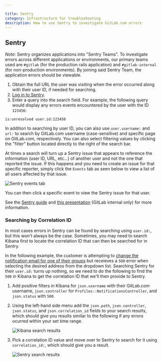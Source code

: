 ```yaml
---

title: Sentry
category: Infrastructure for troubleshooting
description: How to use Sentry to investigate GitLab.com errors
---
```




## Sentry

*Note*: Sentry organizes applications into "Sentry Teams". To investigate errors across different applications or environments, our primary teams used are `#gitlab` (for the production rails application) and `#gitlab-internal` (for non-production environments). By joining said Sentry Team, the application errors should be viewable.

1. Obtain the full URL the user was visiting when the error occurred along with their user ID, if needed for searching.
1. [Log in to Sentry](https://sentry.gitlab.net/gitlab/gitlabcom/).
1. Enter a query into the search field. For example, the following query would display any errors events encountered by the user with the ID `123456`:

```plaintext
is:unresolved user.id:123456
```

In addition to searching by user ID, you can also use `user.username:` and `url:` to search by GitLab.com username (case-sensitive) and specific page on GitLab.com, respectively. You can also select filtering values by clicking the "filter" button located directly to the right of the search bar.

At times a search will turn up a Sentry issue that appears to reference the information (user ID, URL, etc...) of another user and not the one that reported the issue. If this happens and you need to create an issue for that specific reporter, simply click the `Events` tab as seen below to view a list of all users affected by that issue.

![Sentry events tab](/images/support/sentry-events-tab.png)

You can then click a specific event to view the Sentry issue for that user.

See the [Sentry guide](https://docs.getsentry.com/hosted/learn/search/) and [this presentation](https://drive.google.com/drive/u/0/search?q=Sentry%20parent:1UT1VKASEzvCzWVX9fDLkYhDju35NxiLT) (GitLab internal only) for more information.

### Searching by Correlation ID

In most cases errors in Sentry can be found by searching using `user.id:`, but this won't always be the case. Sometimes, you may need to search Kibana first to locate the correlation ID that can then be searched for in Sentry.

In the following example, the customer is attempting to [change the notification email for one of their groups](https://docs.gitlab.com/ee/user/profile/notifications.html#group-notification-email-address) but receieves a `500` error when selecting the desired address from the dropdown list. Searching Sentry for their `user.id:` turns up nothing, so we need to do the following to find the `500` in Kibana to get the correlation ID that we'll then provide to Sentry.

1. Add positive filters in Kibana for `json.username` with their GitLab.com username, `json.controller` for `Profiles::NotificationsController`, and `json.status` with `500`.
1. Using the left-hand side menu add the `json.path`, `json.controller`, `json.status`, and `json.correlation_id` fields to your search results, which should give you results similar to the following if any errors ocurred within your set time range.

   ![Kibana search results](/images/support/correlationid_kibana_results.jpg)

1. Pick a correlation ID value and move over to Sentry to search for it using `correlation_id:`, which should give you a result.

   ![Sentry search results](/images/support/correlationid_sentry_results.jpg)
